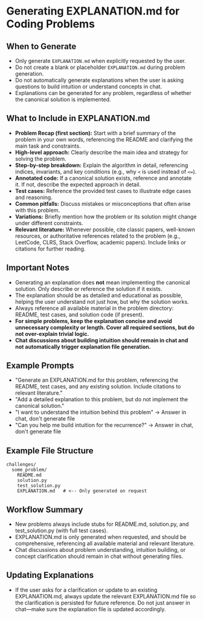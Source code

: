 # Generating EXPLANATION.md for Coding Problems

## When to Generate
- Only generate `EXPLANATION.md` when explicitly requested by the user.
- Do not create a blank or placeholder `EXPLANATION.md` during problem generation.
- Do not automatically generate explanations when the user is asking questions to build intuition or understand concepts in chat.
- Explanations can be generated for any problem, regardless of whether the canonical solution is implemented.

## What to Include in EXPLANATION.md
- **Problem Recap (first section):** Start with a brief summary of the problem in your own words, referencing the README and clarifying the main task and constraints.
- **High-level approach:** Clearly describe the main idea and strategy for solving the problem.
- **Step-by-step breakdown:** Explain the algorithm in detail, referencing indices, invariants, and key conditions (e.g., why `<` is used instead of `<=`).
- **Annotated code:** If a canonical solution exists, reference and annotate it. If not, describe the expected approach in detail.
- **Test cases:** Reference the provided test cases to illustrate edge cases and reasoning.
- **Common pitfalls:** Discuss mistakes or misconceptions that often arise with this problem.
- **Variations:** Briefly mention how the problem or its solution might change under different constraints.
- **Relevant literature:** Whenever possible, cite classic papers, well-known resources, or authoritative references related to the problem (e.g., LeetCode, CLRS, Stack Overflow, academic papers). Include links or citations for further reading.

## Important Notes
- Generating an explanation does **not** mean implementing the canonical solution. Only describe or reference the solution if it exists.
- The explanation should be as detailed and educational as possible, helping the user understand not just how, but why the solution works.
- Always reference all available material in the problem directory: README, test cases, and solution code (if present).
- **For simple problems, keep the explanation concise and avoid unnecessary complexity or length. Cover all required sections, but do not over-explain trivial logic.**
- **Chat discussions about building intuition should remain in chat and not automatically trigger explanation file generation.**

## Example Prompts
- "Generate an EXPLANATION.md for this problem, referencing the README, test cases, and any existing solution. Include citations to relevant literature."
- "Add a detailed explanation to this problem, but do not implement the canonical solution."
- "I want to understand the intuition behind this problem" → Answer in chat, don't generate file
- "Can you help me build intuition for the recurrence?" → Answer in chat, don't generate file

## Example File Structure
```
challenges/
  some_problem/
    README.md
    solution.py
    test_solution.py
    EXPLANATION.md   # <-- Only generated on request
```

## Workflow Summary
- New problems always include stubs for README.md, solution.py, and test_solution.py (with full test cases).
- EXPLANATION.md is only generated when requested, and should be comprehensive, referencing all available material and relevant literature.
- Chat discussions about problem understanding, intuition building, or concept clarification should remain in chat without generating files.

## Updating Explanations
- If the user asks for a clarification or update to an existing EXPLANATION.md, always update the relevant EXPLANATION.md file so the clarification is persisted for future reference. Do not just answer in chat—make sure the explanation file is updated accordingly. 